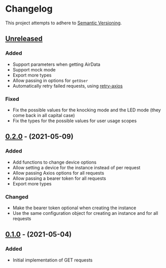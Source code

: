 # Changelog

This project attempts to adhere to [Semantic Versioning](http://semver.org).

## [Unreleased]

### Added

- Support parameters when getting AirData
- Support mock mode
- Export more types
- Allow passing in options for `getUser`
- Automatically retry failed requests, using
  [retry-axios](https://github.com/JustinBeckwith/retry-axios)

### Fixed

- Fix the possible values for the knocking mode and the LED mode (they come back
  in all capital case)
- Fix the types for the possible values for user usage scopes

## [0.2.0] - (2021-05-09)

### Added

- Add functions to change device options
- Allow setting a device for the instance instead of per request
- Allow passing Axios options for all requests
- Allow passing a bearer token for all requests
- Export more types

### Changed

- Make the bearer token optional when creating the instance
- Use the same configuration object for creating an instance and for all
  requests

## [0.1.0] - (2021-05-04)

### Added

- Initial implementation of GET requests

[unreleased]: https://github.com/dguo/awair-js/compare/v0.2.0...HEAD
[0.2.0]: https://github.com/dguo/awair-js/compare/v0.1.0...v0.2.0
[0.1.0]: https://github.com/dguo/awair-js/releases/tag/v0.1.0
